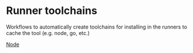 # Runner toolchains

Workflows to automatically create toolchains for installing in the runners to cache the tool (e.g. node, go, etc.)

[Node](.github/workflows/update-node.yaml)
